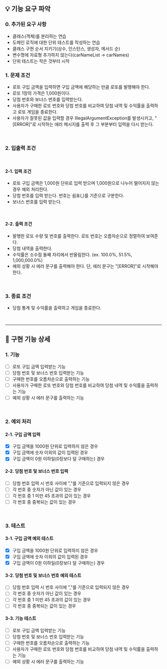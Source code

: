 ## 💡 기능 요구 파악

### 0. 추가된 요구 사항
- 클래스(객체)를 분리하는 연습
- 도메인 로직에 대한 단위 테스트를 작성하는 연습
- 클래스 구현 순서 지키기(상수, 인스턴스, 생성자, 메서드 순)
- 변수명에 자료형 추가하지 않는다(carNameList -> carNames)
- 단위 테스트는 작은 것부터 시작

### 1. 문제 조건

- 로또 구입 금액을 입력하면 구입 금액에 해당하는 만큼 로또를 발행해야 한다.
- 로또 1장의 가격은 1,000원이다.
- 당첨 번호와 보너스 번호를 입력받는다.
- 사용자가 구매한 로또 번호와 당첨 번호를 비교하여 당첨 내역 및 수익률을 출력하고 로또 게임을 종료한다.
- 사용자가 잘못된 값을 입력할 경우 IllegalArgumentException를 발생시키고, "[ERROR]"로 시작하는 에러 메시지를 출력 후 그 부분부터 입력을 다시 받는다.

<br>

### 2. 입출력 조건

<br>

#### 2-1. 입력 조건
- 로또 구입 금액은 1,000원 단위로 입력 받으며 1,000원으로 나누어 떨어지지 않는 경우 예외 처리한다.
- 당첨 번호를 입력 받는다. 번호는 쉼표(,)를 기준으로 구분한다.
- 보너스 번호를 입력 받는다.

<br>

#### 2-2. 출력 조건

- 발행한 로또 수량 및 번호를 출력한다. 로또 번호는 오름차순으로 정렬하여 보여준다.
- 당첨 내역을 출력한다.
- 수익률은 소수점 둘째 자리에서 반올림한다. (ex. 100.0%, 51.5%, 1,000,000.0%)
- 예외 상황 시 에러 문구를 출력해야 한다. 단, 에러 문구는 "[ERROR]"로 시작해야 한다.

<br>

### 3. 종료 조건

- 당첨 통계 및 수익률을 출력하고 게임을 종료한다.

<br><hr>

## 💬 구현 기능 상세

### 1. 기능

- [ ] 로또 구입 금액 입력받는 기능
- [ ] 당첨 번호 및 보너스 번호 입력받는 기능
- [ ] 구매한 번호를 오름차순으로 출력하는 기능
- [ ] 사용자가 구매한 로또 번호와 당첨 번호를 비교하여 당첨 내역 및 수익률을 출력하는 기능
- [ ] 예외 상황 시 에러 문구를 출력하는 기능

<br>

### 2. 예외 처리

#### 2-1. 구입 금액 입력

- [x] 구입 금액을 1000원 단위로 입력하지 않은 경우
- [x] 구입 금액에 숫자 이외의 값이 입력된 경우
- [x] 구입 금액이 0원 이하일(0장보다 덜 구매하는) 경우

#### 2-2. 당첨 번호 및 보너스 번호 입력

- [ ] 당첨 번호 입력 시 번호 사이에 ","를 기준으로 입력되지 않은 경우
- [ ] 각 번호 중 숫자가 아닌 값이 있는 경우
- [ ] 각 번호 중 1 미만 45 초과의 값이 있는 경우
- [ ] 각 번호 중 중복되는 값이 있는 경우

<br>

### 3. 테스트

#### 3-1. 구입 금액 예외 테스트

- [x] 구입 금액을 1000원 단위로 입력하지 않은 경우
- [x] 구입 금액에 숫자 이외의 값이 입력된 경우
- [x] 구입 금액이 0원 이하일(0장보다 덜 구매하는) 경우

#### 3-2. 당첨 번호 및 보너스 번호 예외 테스트

- [ ] 당첨 번호 입력 시 번호 사이에 ","를 기준으로 입력되지 않은 경우
- [ ] 각 번호 중 숫자가 아닌 값이 있는 경우
- [ ] 각 번호 중 1 미만 45 초과의 값이 있는 경우
- [ ] 각 번호 중 중복되는 값이 있는 경우

#### 3-3. 기능 테스트

- [ ] 로또 구입 금액 입력받는 기능
- [ ] 당첨 번호 및 보너스 번호 입력받는 기능
- [ ] 구매한 번호를 오름차순으로 출력하는 기능
- [ ] 사용자가 구매한 로또 번호와 당첨 번호를 비교하여 당첨 내역 및 수익률을 출력하는 기능
- [ ] 예외 상황 시 에러 문구를 출력하는 기능